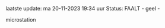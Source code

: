 laatste update: 
ma 20-11-2023 19:34   uur 
Status: FAALT - geel - 
<div class="service Y">microstation</div>